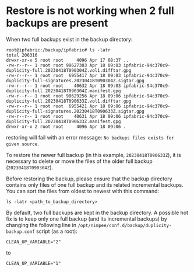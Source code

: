 # Restore is not working when 2 full backups are present

When two full backups exist in the backup directory:

```shell
root@ipfabric:/backup/ipfabric# ls -latr
total 206316
drwxr-xr-x 5 root root     4096 Apr 17 08:37 ..
-rw-r--r-- 1 root root 98627303 Apr 18 09:03 ipfabric-94c370c9-duplicity-full.20230418T090304Z.vol1.difftar.gpg
-rw-r--r-- 1 root root  6955417 Apr 18 09:03 ipfabric-94c370c9-duplicity-full-signatures.20230418T090304Z.sigtar.gpg
-rw-r--r-- 1 root root    40632 Apr 18 09:03 ipfabric-94c370c9-duplicity-full.20230418T090304Z.manifest.gpg
-rw-r--r-- 1 root root 98629256 Apr 18 09:06 ipfabric-94c370c9-duplicity-full.20230418T090633Z.vol1.difftar.gpg
-rw-r--r-- 1 root root  6955421 Apr 18 09:06 ipfabric-94c370c9-duplicity-full-signatures.20230418T090633Z.sigtar.gpg
-rw-r--r-- 1 root root    40631 Apr 18 09:06 ipfabric-94c370c9-duplicity-full.20230418T090633Z.manifest.gpg
drwxr-xr-x 2 root root     4096 Apr 18 09:06 .
```

restoring will fail with an error message: `No backups files exists for given source`.

To restore the newer full backup (in this example, `20230418T090633Z`), it is necessary to delete or move the files of the older full backup (`20230418T090304Z`).

Before restoring the backup, please ensure that the backup directory contains only files of one full backup and its related incremental backups. You can sort the files from oldest to newest with this command:

```
ls -latr <path_to_backup_directory>
```

By default, two full backups are kept in the backup directory. A possible hot fix is to keep only one full backup (and its incremental backups) by changing the following line in `/opt/nimpee/conf.d/backup/duplicity-backup.conf` script (as a root):

```
CLEAN_UP_VARIABLE="2"
```

to

```
CLEAN_UP_VARIABLE="1"
```
